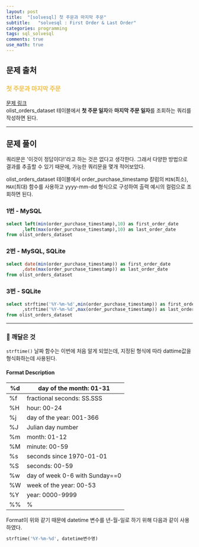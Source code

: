 ```yaml
---
layout: post
title:  "[solvesql] 첫 주문과 마지막 주문"
subtitle:   "solvesql : First Order & Last Order"
categories: programming
tags: sql_solvesql
comments: true
use_math: true
---
```


## 문제 출처

###  <font color = "#EFC050"> 첫 주문과 마지막 주문 </font>    
     
[문제 링크](https://solvesql.com/problems/first-and-last-orders/) <br>
olist_orders_dataset 테이블에서 **첫 주문 일자**와 **마지막 주문 일자**를 조회하는 쿼리를 작성하면 된다.

-------

## 문제 풀이

쿼리문은 '이것이 정답이다!'라고 하는 것은 없다고 생각한다. 그래서 다양한 방법으로 결과를 추출할 수 있기 때문에, 가능한 쿼리문을 몇개 적어보았다.

olist_orders_dataset 테이블에서 order_purchase_timestamp 칼럼의 `MIN`(최소), `MAX`(최대) 함수를 사용하고 yyyy-mm-dd 형식으로 구성하여 출력 예시의 컬럼으로 조회하면 된다.

### 1번 - MySQL
```sql  
select left(min(order_purchase_timestamp),10) as first_order_date
      ,left(max(order_purchase_timestamp),10) as last_order_date
from olist_orders_dataset
```

### 2번 - MySQL, SQLite
```sql  
select date(min(order_purchase_timestamp)) as first_order_date
      ,date(max(order_purchase_timestamp)) as last_order_date
from olist_orders_dataset
```

### 3번 - SQLite
```sql
select strftime('%Y-%m-%d',min(order_purchase_timestamp)) as first_order_date
      ,strftime('%Y-%m-%d',max(order_purchase_timestamp)) as last_order_date
from olist_orders_dataset
```

-------

### 🚀 깨달은 것
`strftime()` 날짜 함수는 이번에 처음 알게 되었는데, 지정된 형식에 따라 dattime값을 형식화하는데 사용된다.

#### Format Description
 %d | day of the month: 01-31        
----|--------------------------------
 %f | fractional seconds: SS.SSS     
 %H | hour: 00-24                    
 %j | day of the year: 001-366       
 %J | Julian day number              
 %m | month: 01-12                   
 %M | minute: 00-59                  
 %s | seconds since 1970-01-01       
 %S | seconds: 00-59                 
 %w | day of week 0-6 with Sunday==0 
 %W | week of the year: 00-53        
 %Y | year: 0000-9999                
 %% | %                              

Format이 위와 같기 때문에 datetime 변수를 년-월-일로 하기 위해 다음과 같이 사용하였다. <br>
```sql
strftime('%Y-%m-%d', datetime변수명)
```
